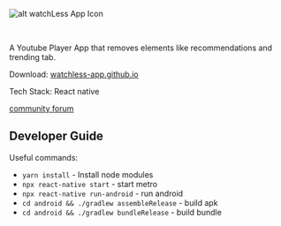 ![alt watchLess App Icon](https://watchless-app.github.io/assets/banner.jpg)

&nbsp;
&nbsp;

A Youtube Player App that removes elements like recommendations and trending tab.

Download: [watchless-app.github.io](https://watchless-app.github.io/)

Tech Stack: React native

[community forum](https://watchless.tribe.so/)

## Developer Guide

Useful commands:

- `yarn install` - Install node modules
- `npx react-native start` - start metro
- `npx react-native run-android` - run android
- `cd android && ./gradlew assembleRelease` - build apk
- `cd android && ./gradlew bundleRelease` - build bundle
